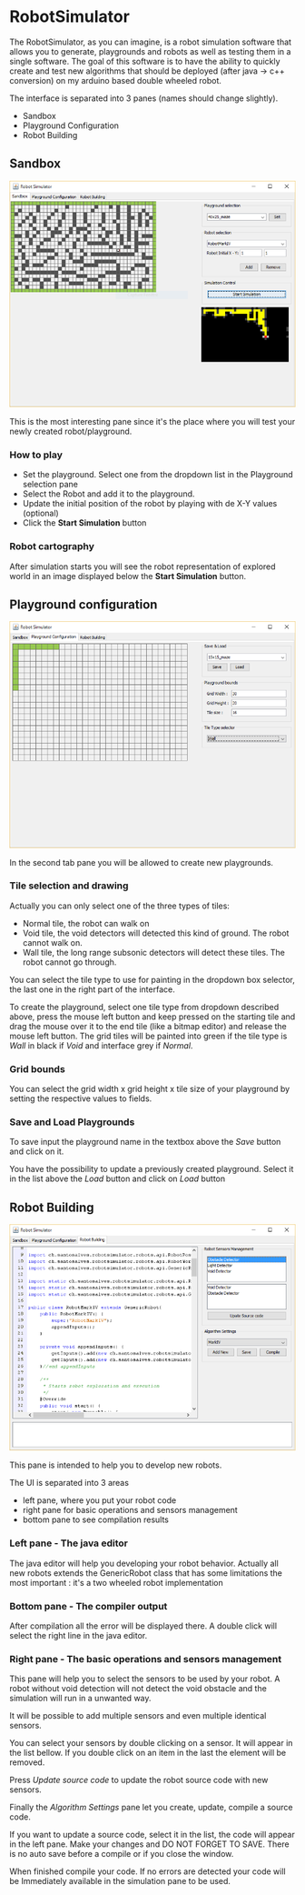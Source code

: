 # RobotSimulator

The RobotSimulator, as you can imagine, is a robot simulation software that allows 
you to generate, playgrounds and robots as well as testing them in a single software. 
The goal of this software is to have the ability to quickly create and test new 
algorithms that should be deployed (after java -> c++ conversion) on my arduino
based double wheeled robot.

The interface is separated into 3 panes (names should change slightly).

* Sandbox
* Playground Configuration
* Robot Building

## Sandbox

![alt](https://raw.githubusercontent.com/sergio-alves/RobotSimulator/master/res/exec.png)

This is the most interesting pane since it's the place where you will test your
newly created robot/playground. 

### How to play

* Set the playground. Select one from the dropdown list in the Playground selection pane
* Select the Robot and add it to the playground.
* Update the initial position of the robot by playing with de X-Y values (optional) 
* Click the **Start Simulation** button

### Robot cartography

After simulation starts you will see the robot representation of explored world in
an image displayed below the **Start Simulation** button.

## Playground configuration

![alt](https://raw.githubusercontent.com/sergio-alves/RobotSimulator/master/res/playground.png)

In the second tab pane you will be allowed to create new playgrounds. 

### Tile selection and drawing

Actually you can only select one of the three types of tiles:

* Normal tile, the robot can walk on
* Void tile, the void detectors will detected this kind of ground. The robot cannot walk on.
* Wall tile, the long range subsonic detectors will detect these tiles. The robot cannot go through.

You can select the tile type to use for painting in the dropdown box selector, 
the last one in the right part of the interface.

To create the playground, select one tile type from dropdown described above, 
press the mouse left button and keep pressed on the starting tile and drag the 
mouse over it to the end tile (like a bitmap editor) and release the mouse left
button. The grid tiles will be painted into green if the tile type is *Wall* in
black if *Void* and interface grey if *Normal*.

### Grid bounds

You can select the grid width x grid height x tile size of your playground by setting
the respective values to fields.

### Save and Load Playgrounds

To save input the playground name in the textbox above the *Save* button and click on it.

You have the possibility to update a previously created playground. Select it in 
the list above the *Load* button and click on *Load* button

## Robot Building

![alt](https://raw.githubusercontent.com/sergio-alves/RobotSimulator/master/res/robot.png)

This pane is intended to help you to develop new robots.

The UI is separated into 3 areas 

* left pane, where you put your robot code
* right pane for basic operations and sensors management
* bottom pane to see compilation results

### Left pane - The java editor

The java editor will help you developing your robot behavior. Actually all
new robots extends the GenericRobot class that has some limitations the most 
important : it's a two wheeled robot implementation

### Bottom pane - The compiler output

After compilation all the error will be displayed there. A double click will
select the right line in the java editor.

### Right pane - The basic operations and sensors management

This pane will help you to select the sensors to be used by your robot. A robot
without void detection will not detect the void obstacle and the simulation will
run in a unwanted way.

It will be possible to add multiple sensors and even multiple identical sensors.

You can select your sensors by double clicking on a sensor. It will appear in the 
list bellow. If you double click on an item in the last the element will be removed.

Press *Update source code* to update the robot source code with new sensors.

Finally the *Algorithm Settings* pane let you create, update, compile a source code.

If you want to update a source code, select it in the list, the code will appear
in the left pane. Make your changes and DO NOT FORGET TO SAVE. There is no auto save
before a compile or if you close the window.

When finished compile your code. If no errors are detected your code will be 
Immediately available in the simulation pane to be used.


